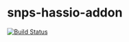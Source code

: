 # snps-hassio-addon

[![Build Status](https://travis-ci.com/clementTal/snps-hassio-addon.svg?branch=master)](https://travis-ci.com/clementTal/snps-hassio-addon)
